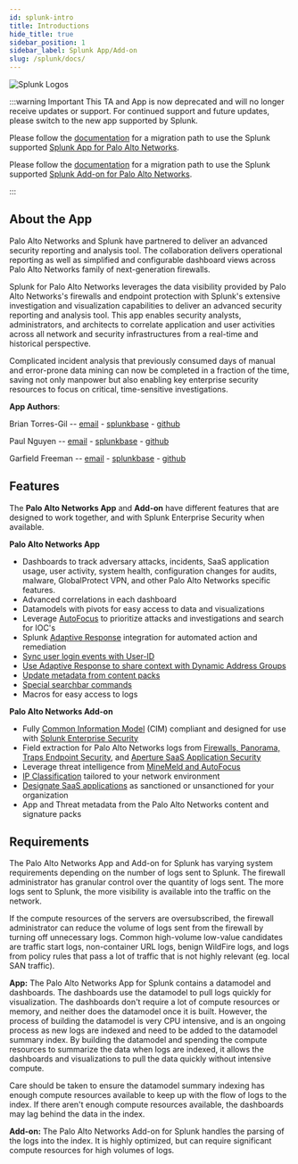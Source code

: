```yaml
---
id: splunk-intro
title: Introductions 
hide_title: true
sidebar_position: 1
sidebar_label: Splunk App/Add-on
slug: /splunk/docs/
---
```


![Splunk Logos](/splunk/img/logos.png)

:::warning Important
This TA and App is now deprecated and will no longer receive updates or support. For continued support and future updates, please switch to the new app supported by Splunk.

Please follow the [documentation](https://splunk.github.io/splunk-app-for-palo-alto-networks/Installationoverview/) for a migration path to use the Splunk supported
[Splunk App for Palo Alto Networks](https://splunkbase.splunk.com/app/7505).

Please follow the [documentation](https://splunk.github.io/splunk-add-on-for-palo-alto-networks/MigrationPaths/) for a migration path to use the Splunk supported [Splunk Add-on for Palo Alto Networks](https://splunkbase.splunk.com/app/7523).

:::

About the App
-------------

Palo Alto Networks and Splunk have partnered to deliver an advanced security reporting and analysis tool. The collaboration delivers operational reporting as well as simplified and configurable dashboard views across Palo Alto Networks family of next-generation firewalls.

Splunk for Palo Alto Networks leverages the data visibility provided by Palo Alto Networks's firewalls and endpoint protection with Splunk's extensive investigation and visualization capabilities to deliver an advanced security reporting and analysis tool. This app enables security analysts, administrators, and architects to correlate application and user activities across all network and security infrastructures from a real-time and historical perspective.

Complicated incident analysis that previously consumed days of manual and error-prone data mining can now be completed in a fraction of the time, saving not only manpower but also enabling key enterprise security resources to focus on critical, time-sensitive investigations.

**App Authors**:

Brian Torres-Gil -- [email](mailto:btorres-gil@paloaltonetworks.com) - [splunkbase](https://answers.splunk.com/users/183886/btorresgil.html) - [github](https://github.com/btorresgil)

Paul Nguyen -- [email](mailto:panguy@paloaltonetworks.com) - [splunkbase](https://answers.splunk.com/users/408229/panguy.html) - [github](https://github.com/paulmnguyen)

Garfield Freeman -- [email](mailto:gfreeman@paloaltonetworks.com) - [splunkbase](https://answers.splunk.com/users/137977/gfreeman.html) - [github](https://github.com/shinmog)

Features
--------

The **Palo Alto Networks App** and **Add-on** have different features that are designed to work together, and with Splunk Enterprise Security when available.

**Palo Alto Networks App**

- Dashboards to track adversary attacks, incidents, SaaS application usage, user activity, system health, configuration changes for audits, malware, GlobalProtect VPN, and other Palo Alto Networks specific features.
- Advanced correlations in each dashboard
- Datamodels with pivots for easy access to data and visualizations
- Leverage [AutoFocus](/splunk/docs/autofocus-and-minemeld) to prioritize attacks and investigations and search for IOC's
- Splunk [Adaptive Response](/splunk/docs/adaptive-response) integration for automated action and remediation
- [Sync user login events with User-ID](/splunk/docs/userid)
- [Use Adaptive Response to share context with Dynamic Address Groups](/splunk/docs/adaptive-response)
- [Update metadata from content packs](/splunk/docs/lookups#contentpack)
- [Special searchbar commands](/splunk/docs/commands)
- Macros for easy access to logs

**Palo Alto Networks Add-on**

- Fully [Common Information Model](/splunk/docs/enterprise-security) (CIM) compliant and designed for use with [Splunk Enterprise Security](/splunk/docs/enterprise-security)
- Field extraction for Palo Alto Networks logs from [Firewalls, Panorama, Traps Endpoint Security](/splunk/docs/firewalls-panorama), and [Aperture SaaS Application Security](https://www.paloaltonetworks.com/products/secure-the-cloud/aperture)
- Leverage threat intelligence from [MineMeld and AutoFocus](/splunk/docs/autofocus-and-minemeld)
- [IP Classification](/splunk/docs/lookups) tailored to your network environment
- [Designate SaaS applications](/splunk/docs/lookups#saas) as sanctioned or unsanctioned for your organization
- App and Threat metadata from the Palo Alto Networks content and signature packs

Requirements
------------

The Palo Alto Networks App and Add-on for Splunk has varying system requirements depending on the number of logs sent to Splunk. The firewall administrator has granular control over the quantity of logs sent. The more logs sent to Splunk, the more visibility is available into the traffic on the network.

If the compute resources of the servers are oversubscribed, the firewall administrator can reduce the volume of logs sent from the firewall by turning off unnecessary logs. Common high-volume low-value candidates are traffic start logs, non-container URL logs, benign WildFire logs, and logs from policy rules that pass a lot of traffic that is not highly relevant (eg. local SAN traffic).

**App:**
The Palo Alto Networks App for Splunk contains a datamodel and dashboards. The dashboards use the datamodel to pull logs quickly for visualization. The dashboards don't require a lot of compute resources or memory, and neither does the datamodel once it is built. However, the process of building the datamodel is very CPU intensive, and is an ongoing process as new logs are indexed and need to be added to the datamodel summary index. By building the datamodel and spending the compute resources to summarize the data when logs are indexed, it allows the dashboards and visualizations to pull the data quickly without intensive compute.

Care should be taken to ensure the datamodel summary indexing has enough compute resources available to keep up with the flow of logs to the index. If there aren't enough compute resources available, the dashboards may lag behind the data in the index.

**Add-on:**
The Palo Alto Networks Add-on for Splunk handles the parsing of the logs into the index. It is highly optimized, but can require significant compute resources for high volumes of logs.



